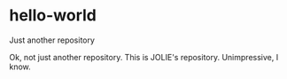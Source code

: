 # hello-world
Just another repository

Ok, not just another repository.  This is JOLIE's repository.  Unimpressive, I know.

